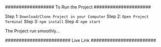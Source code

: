 ################## To Run the Project #####################

Step 1: `Download/Clone Project in your Computer`
Step 2: `Open Project Terminal`
Step 3: `npm install`
Step 4: `npm start`

The Project run smoothly...

######################## Live Link ########################
